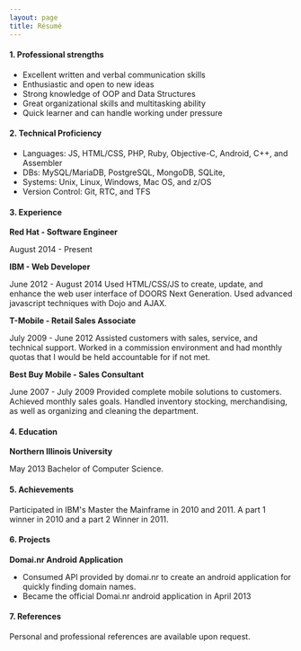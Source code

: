 ```yaml
---
layout: page
title: Résumé
---
```


#### 1. Professional strengths

- Excellent written and verbal communication skills
- Enthusiastic and open to new ideas
- Strong knowledge of OOP and Data Structures
- Great organizational skills and multitasking ability
- Quick learner and can handle working under pressure

#### 2. Technical Proficiency

- Languages: JS, HTML/CSS, PHP, Ruby, Objective-C, Android, C++, and Assembler
- DBs: MySQL/MariaDB, PostgreSQL, MongoDB, SQLite,
- Systems: Unix, Linux, Windows, Mac OS, and z/OS
- Version Control: Git, RTC, and TFS

#### 3. Experience

**Red Hat - Software Engineer**

August 2014 - Present


**IBM - Web Developer**

June 2012 - August 2014
Used HTML/CSS/JS to create, update, and enhance the web user interface of DOORS Next Generation. Used advanced javascript techniques with Dojo and AJAX.

**T-Mobile - Retail Sales Associate**

July 2009 - June 2012
Assisted customers with sales, service, and technical support. Worked in a commission environment and had monthly quotas that I would be held accountable for if not met.

**Best Buy Mobile - Sales Consultant**

June 2007 - July 2009
Provided complete mobile solutions to customers. Achieved monthly sales goals. Handled inventory stocking, merchandising, as well as organizing and cleaning the department.

#### 4. Education

**Northern Illinois University**

May 2013
Bachelor of Computer Science.

#### 5. Achievements

Participated in IBM's Master the Mainframe in 2010 and 2011. A part 1 winner in 2010 and a part 2 Winner in 2011.

#### 6. Projects

**Domai.nr Android Application**

- Consumed API provided by domai.nr to create an android application for quickly finding domain names.
- Became the official Domai.nr android application in April 2013

#### 7. References

Personal and professional references are available upon request.
